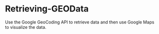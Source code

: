 # Retrieving-GEOData
Use the Google GeoCoding API to retrieve data and then use Google Maps to visualize the data.

